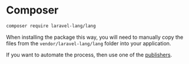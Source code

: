 # Composer

```bash
composer require laravel-lang/lang
```

When installing the package this way, you will need to manually copy the files from the `vendor/laravel-lang/lang` folder into your application.

If you want to automate the process, then use one of the [publishers](managers.md).
